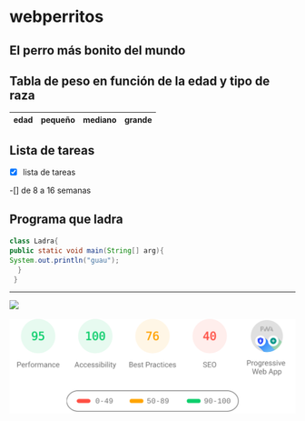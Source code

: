 # webperritos

## El perro más bonito del mundo

## Tabla de peso en función de la edad y tipo de raza

| edad | pequeño | mediano | grande |
|:----:| :----:  | :-----: | :----: |

## Lista de tareas

-[x] lista de tareas

-[] de 8 a 16 semanas

## Programa que ladra

````java
class Ladra{
public static void main(String[] arg){
System.out.println("guau");
  }
 }
 ````
 
 ----
 <img width="50" src="https://www.eluniverso.com/resizer/CWG1kzmHx8BvxjT2h28RGVs2IFg=/1238x697/smart/filters:quality(70)/cloudfront-us-east-1.images.arcpublishing.com/eluniverso/YKYSZKHYV5FOFJCC3ZFY42ABYE.jpg"/>
 
 ![alt text][banner]

[banner]:banner.svg
